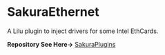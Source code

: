 # SakuraEthernet
A Lilu plugin to inject drivers for some Intel EthCards.

**Repository See Here→** [SakuraPlugins](https://github.com/laobamac/SakuraPlugins)
